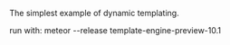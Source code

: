 The simplest example of dynamic templating. 

run with:
meteor --release template-engine-preview-10.1

